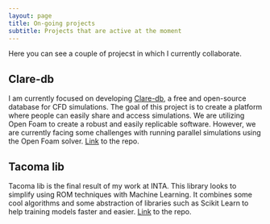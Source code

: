 ```yaml
---
layout: page
title: On-going projects
subtitle: Projects that are active at the moment
---
```

Here you can see a couple of projecst in which I currently collaborate.

## Clare-db
I am currently focused on developing [Clare-db](https://github.com/jaimebw/clare-db), a free and open-source database for CFD simulations. The goal of this project is to create a platform where people can easily share and access simulations. We are utilizing Open Foam to create a robust and easily replicable software. However, we are currently facing some challenges with running parallel simulations using the Open Foam solver. [Link](https://github.com/jaimebw/clare-db) to the repo.

## Tacoma lib
Tacoma lib is the final result of my work at INTA. This library looks to simplify using ROM techniques with Machine Learning. It combines some cool algorithms and some abstraction of libraries such as Scikit Learn to help training models faster and easier.
[Link](https://github.com/TACOMA-INTA/tacoma-lib) to the repo.
